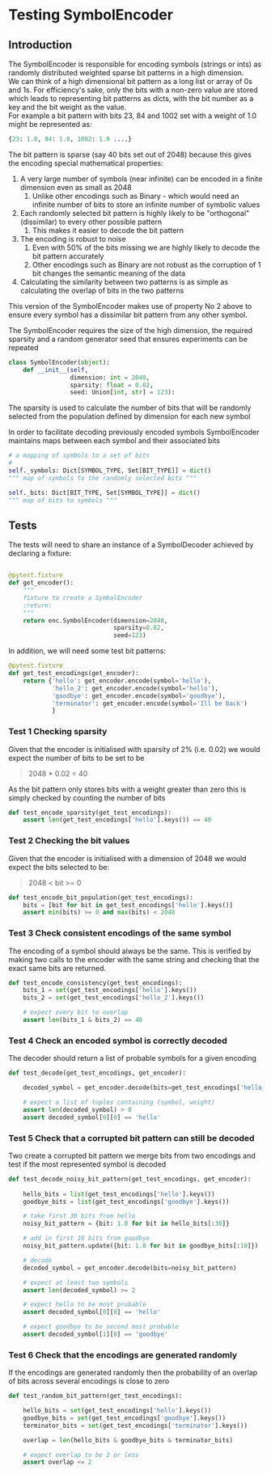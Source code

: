 # Testing SymbolEncoder

## Introduction

The SymbolEncoder is responsible for encoding symbols (strings or ints) as randomly distributed weighted sparse bit patterns in a high dimension.  
We can think of a high dimensional bit pattern as a long list or array of 0s and 1s. For efficiency's sake, only the bits with a non-zero value are stored which leads to representing bit patterns as dicts, with the bit number as a key and the bit weight as the value.  
For example a bit pattern with bits 23, 84 and 1002 set with a weight of 1.0 might be represented as:
```python
{23: 1.0, 84: 1.0, 1002: 1.0 ....}
```
The bit pattern is sparse (say 40 bits set out of 2048) because this gives the encoding special mathematical properties:
1. A very large number of symbols (near infinite) can be encoded in a finite dimension even as small as 2048
   1. Unlike other encodings such as Binary - which would need an infinite number of bits to store an infinite number of symbolic values 
2. Each randomly selected bit pattern is highly likely to be "orthogonal" (dissimilar) to every other possible pattern
   1. This makes it easier to decode the bit pattern
3. The encoding is robust to noise
   1. Even with 50% of the bits missing we are highly likely to decode the bit pattern accurately
   2. Other encodings such as Binary are not robust as the corruption of 1 bit changes the semantic meaning of the data
4. Calculating the similarity between two patterns is as simple as calculating the overlap of bits in the two patterns

This version of the SymbolEncoder makes use of property No 2 above to ensure every symbol has a dissimilar bit pattern from any other symbol.

The SymbolEncoder requires the size of the high dimension, the required sparsity and a random generator seed that ensures experiments can be repeated
```python
class SymbolEncoder(object):
    def __init__(self,
                 dimension: int = 2048,
                 sparsity: float = 0.02,
                 seed: Union[int, str] = 123):
```
The sparsity is used to calculate the number of bits that will be randomly selected from the population defined by dimension for each new symbol

In order to facilitate decoding previously encoded symbols SymbolEncoder maintains maps between each symbol and their associated bits
```python
# a mapping of symbols to a set of bits
#
self._symbols: Dict[SYMBOL_TYPE, Set[BIT_TYPE]] = dict()
""" map of symbols to the randomly selected bits """

self._bits: Dict[BIT_TYPE, Set[SYMBOL_TYPE]] = dict()
""" map of bits to symbols """
```

## Tests

The tests will need to share an instance of a SymbolDecoder achieved by declaring a fixture:
```python

@pytest.fixture
def get_encoder():
    """
    fixture to create a SymbolEncoder
    :return:
    """
    return enc.SymbolEncoder(dimension=2048,
                             sparsity=0.02,
                             seed=123)
```

In addition, we will need some test bit patterns:

```python
@pytest.fixture
def get_test_encodings(get_encoder):
    return {'hello': get_encoder.encode(symbol='hello'),
            'hello_2': get_encoder.encode(symbol='hello'),
            'goodbye': get_encoder.encode(symbol='goodbye'),
            'terminator': get_encoder.encode(symbol='Ill be back')
            }
```

### Test 1 Checking sparsity

Given that the encoder is initialised with sparsity of 2% (i.e. 0.02) we would expect the number of bits to be set to be
> 2048 * 0.02 = 40

As the bit pattern only stores bits with a weight greater than zero this is simply checked by counting the number of bits
```python
def test_encode_sparsity(get_test_encodings):
    assert len(get_test_encodings['hello'].keys()) == 40
```

### Test 2 Checking the bit values
Given that the encoder is initialised with a dimension of 2048 we would expect the bits selected to be:
>  2048 < bit >= 0

```python
def test_encode_bit_population(get_test_encodings):
    bits = [bit for bit in get_test_encodings['hello'].keys()]
    assert min(bits) >= 0 and max(bits) < 2048
```

### Test 3 Check consistent encodings of the same symbol

The encoding of a symbol should always be the same. This is verified by making two calls to the encoder with the same string and checking that the exact same bits are returned.

```python 
def test_encode_consistency(get_test_encodings):
    bits_1 = set(get_test_encodings['hello'].keys())
    bits_2 = set(get_test_encodings['hello_2'].keys())

    # expect every bit to overlap
    assert len(bits_1 & bits_2) == 40
```

### Test 4 Check an encoded symbol is correctly decoded

The decoder should return a list of probable symbols for a given encoding
```python
def test_decode(get_test_encodings, get_encoder):

    decoded_symbol = get_encoder.decode(bits=get_test_encodings['hello'])

    # expect a list of tuples containing (symbol, weight)
    assert len(decoded_symbol) > 0
    assert decoded_symbol[0][0] == 'hello'

```

### Test 5 Check that a corrupted bit pattern can still be decoded

Two create a corrupted bit pattern we merge bits from two encodings and test if the most represented symbol is decoded

```python
def test_decode_noisy_bit_pattern(get_test_encodings, get_encoder):
    
    hello_bits = list(get_test_encodings['hello'].keys())
    goodbye_bits = list(get_test_encodings['goodbye'].keys())

    # take first 30 bits from hello
    noisy_bit_pattern = {bit: 1.0 for bit in hello_bits[:30]}

    # add in first 10 bits from goodbye
    noisy_bit_pattern.update({bit: 1.0 for bit in goodbye_bits[:10]})

    # decode
    decoded_symbol = get_encoder.decode(bits=noisy_bit_pattern)

    # expect at least two symbols
    assert len(decoded_symbol) >= 2

    # expect hello to be most probable
    assert decoded_symbol[0][0] == 'hello'

    # expect goodbye to be second most probable
    assert decoded_symbol[1][0] == 'goodbye'
```

### Test 6 Check that the encodings are generated randomly

If the encodings are generated randomly then the probability of an overlap of bits across several encodings is close to zero

```python
def test_random_bit_pattern(get_test_encodings):

    hello_bits = set(get_test_encodings['hello'].keys())
    goodbye_bits = set(get_test_encodings['goodbye'].keys())
    terminator_bits = set(get_test_encodings['terminator'].keys())

    overlap = len(hello_bits & goodbye_bits & terminator_bits)

    # expect overlap to be 2 or less
    assert overlap <= 2

```
